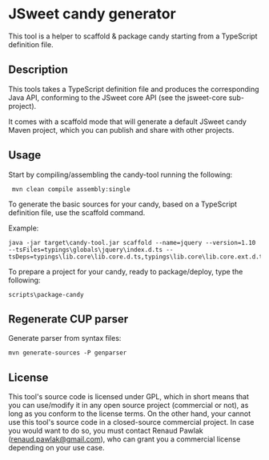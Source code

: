 # JSweet candy generator

This tool is a helper to scaffold & package candy starting from a TypeScript definition file.

## Description

This tools takes a TypeScript definition file and produces the corresponding Java API, conforming to the JSweet core API (see the jsweet-core sub-project).

It comes with a scaffold mode that will generate a default JSweet candy Maven project, which you can publish and share with other projects.

## Usage 

Start by compiling/assembling the candy-tool running the following: 
```
 mvn clean compile assembly:single
```

To generate the basic sources for your candy, based on a TypeScript definition file, use the scaffold command.

Example:
```
java -jar target\candy-tool.jar scaffold --name=jquery --version=1.10 --tsFiles=typings\globals\jquery\index.d.ts --tsDeps=typings\lib.core\lib.core.d.ts,typings\lib.core\lib.core.ext.d.ts,typings\lib.core\lib.dom.d.ts
```

To prepare a project for your candy, ready to package/deploy, type the following:
```
scripts\package-candy
```

## Regenerate CUP parser
Generate parser from syntax files:
```
mvn generate-sources -P genparser
```

## License

This tool's source code is licensed under GPL, which in short means that you can use/modify it in any open source project (commercial or not), as long as you conform to the license terms. On the other hand, your cannot use this tool's source code in a closed-source commercial project. In case you would want to do so, you must contact Renaud Pawlak (renaud.pawlak@gmail.com), who can grant you a commercial license depending on your use case.
